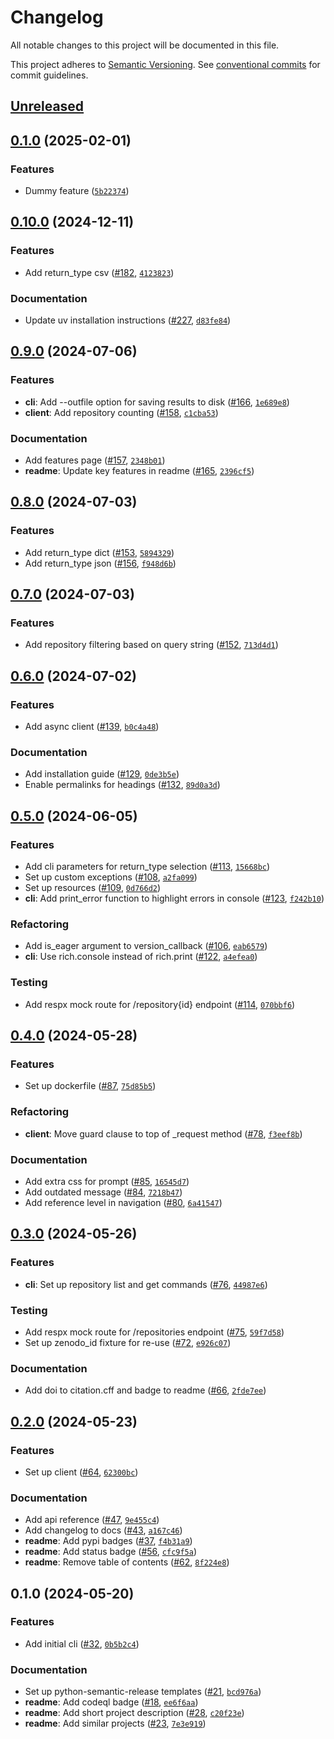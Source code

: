 # Changelog

All notable changes to this project will be documented in this file.

This project adheres to [Semantic Versioning](https://semver.org/spec/v2.0.0.html). See
[conventional commits](https://www.conventionalcommits.org/en/v1.0.0/) for commit guidelines.

## [Unreleased](https://github.com/afuetterer/python-re3data/compare/0.1.0...main)

<!-- releases -->

## [0.1.0]() (2025-02-01)

### Features

- Dummy feature
  ([`5b22374`](https://github.com/afuetterer/test-release/commit/5b22374267dff79e2985b5fa5601656f45ab6b9c))

## [0.10.0](https://github.com/afuetterer/python-re3data/compare/0.9.0...0.10.0) (2024-12-11)

### Features

- Add return_type csv ([#182](https://github.com/afuetterer/python-re3data/pull/182),
  [`4123823`](https://github.com/afuetterer/python-re3data/commit/4123823353be1fe9fc018328dd0c0542afc80ab3))

### Documentation

- Update uv installation instructions ([#227](https://github.com/afuetterer/python-re3data/pull/227),
  [`d83fe84`](https://github.com/afuetterer/python-re3data/commit/d83fe8488568ab2632ecde299da9447d680d2bee))

## [0.9.0](https://github.com/afuetterer/python-re3data/compare/0.8.0...0.9.0) (2024-07-06)

### Features

- **cli**: Add --outfile option for saving results to disk
  ([#166](https://github.com/afuetterer/python-re3data/pull/166),
  [`1e689e8`](https://github.com/afuetterer/python-re3data/commit/1e689e850b6f5c117887eb1938b1a336422e5418))
- **client**: Add repository counting ([#158](https://github.com/afuetterer/python-re3data/pull/158),
  [`c1cba53`](https://github.com/afuetterer/python-re3data/commit/c1cba53a408505c673de2aa8b4f6caddcb91cadd))

### Documentation

- Add features page ([#157](https://github.com/afuetterer/python-re3data/pull/157),
  [`2348b01`](https://github.com/afuetterer/python-re3data/commit/2348b013ad16cacd8a85b72d9f6d488df1ab7f7e))
- **readme**: Update key features in readme ([#165](https://github.com/afuetterer/python-re3data/pull/165),
  [`2396cf5`](https://github.com/afuetterer/python-re3data/commit/2396cf59b1f2d62e917e9b335d8596aa4d3b38d6))

## [0.8.0](https://github.com/afuetterer/python-re3data/compare/0.7.0...0.8.0) (2024-07-03)

### Features

- Add return_type dict ([#153](https://github.com/afuetterer/python-re3data/pull/153),
  [`5894329`](https://github.com/afuetterer/python-re3data/commit/5894329ed52fb014ca4d08a0941e71a66146d446))
- Add return_type json ([#156](https://github.com/afuetterer/python-re3data/pull/156),
  [`f948d6b`](https://github.com/afuetterer/python-re3data/commit/f948d6bef533314327394dbaa250a8518af6b248))

## [0.7.0](https://github.com/afuetterer/python-re3data/compare/0.6.0...0.7.0) (2024-07-03)

### Features

- Add repository filtering based on query string ([#152](https://github.com/afuetterer/python-re3data/pull/152),
  [`713d4d1`](https://github.com/afuetterer/python-re3data/commit/713d4d1cd581426a95fd8d6a84f5fa4f4fff1564))

## [0.6.0](https://github.com/afuetterer/python-re3data/compare/0.5.0...0.6.0) (2024-07-02)

### Features

- Add async client ([#139](https://github.com/afuetterer/python-re3data/pull/139),
  [`b0c4a48`](https://github.com/afuetterer/python-re3data/commit/b0c4a48b03bc42bec194f4b6c8aa4f1f54d75231))

### Documentation

- Add installation guide ([#129](https://github.com/afuetterer/python-re3data/pull/129),
  [`0de3b5e`](https://github.com/afuetterer/python-re3data/commit/0de3b5e2f93bf162f3c94b1b3eb18cf522962725))
- Enable permalinks for headings ([#132](https://github.com/afuetterer/python-re3data/pull/132),
  [`89d0a3d`](https://github.com/afuetterer/python-re3data/commit/89d0a3d2434db5eab1323843a25d6fcb1f903703))

## [0.5.0](https://github.com/afuetterer/python-re3data/compare/0.4.0...0.5.0) (2024-06-05)

### Features

- Add cli parameters for return_type selection ([#113](https://github.com/afuetterer/python-re3data/pull/113),
  [`15668bc`](https://github.com/afuetterer/python-re3data/commit/15668bc833cc147b4c30fc0a096526ef0be8cb46))
- Set up custom exceptions ([#108](https://github.com/afuetterer/python-re3data/pull/108),
  [`a2fa099`](https://github.com/afuetterer/python-re3data/commit/a2fa099f41114ed50f8a9a64a7530cbe23d65a79))
- Set up resources ([#109](https://github.com/afuetterer/python-re3data/pull/109),
  [`0d766d2`](https://github.com/afuetterer/python-re3data/commit/0d766d24f46d6ec9182ac89a743ed5fa88b6a274))
- **cli**: Add print_error function to highlight errors in console
  ([#123](https://github.com/afuetterer/python-re3data/pull/123),
  [`f242b10`](https://github.com/afuetterer/python-re3data/commit/f242b1050ab4d6c8b34874e10e170463a59cab10))

### Refactoring

- Add is_eager argument to version_callback ([#106](https://github.com/afuetterer/python-re3data/pull/106),
  [`eab6579`](https://github.com/afuetterer/python-re3data/commit/eab6579d3205e98b0bba4a70e3666008ade60795))
- **cli**: Use rich.console instead of rich.print ([#122](https://github.com/afuetterer/python-re3data/pull/122),
  [`a4efea0`](https://github.com/afuetterer/python-re3data/commit/a4efea0d222779642e440a6b486f17235856e721))

### Testing

- Add respx mock route for /repository{id} endpoint ([#114](https://github.com/afuetterer/python-re3data/pull/114),
  [`070bbf6`](https://github.com/afuetterer/python-re3data/commit/070bbf67f219a5deb04b3fbaf41ac0845553c76e))

## [0.4.0](https://github.com/afuetterer/python-re3data/compare/0.3.0...0.4.0) (2024-05-28)

### Features

- Set up dockerfile ([#87](https://github.com/afuetterer/python-re3data/pull/87),
  [`75d85b5`](https://github.com/afuetterer/python-re3data/commit/75d85b5ef08b6ffbda6baddd87da005d1f0481d7))

### Refactoring

- **client**: Move guard clause to top of _request method ([#78](https://github.com/afuetterer/python-re3data/pull/78),
  [`f3eef8b`](https://github.com/afuetterer/python-re3data/commit/f3eef8b7b4316c45a56481e68e1683855c116e35))

### Documentation

- Add extra css for prompt ([#85](https://github.com/afuetterer/python-re3data/pull/85),
  [`16545d7`](https://github.com/afuetterer/python-re3data/commit/16545d74fc7a308a2cb9144465a50b771fabb5a5))
- Add outdated message ([#84](https://github.com/afuetterer/python-re3data/pull/84),
  [`7218b47`](https://github.com/afuetterer/python-re3data/commit/7218b47a027d2cc6b043417a59dca7ee458b0fa2))
- Add reference level in navigation ([#80](https://github.com/afuetterer/python-re3data/pull/80),
  [`6a41547`](https://github.com/afuetterer/python-re3data/commit/6a415478032210e960d6f7ec7a8c8e840ffb84cf))

## [0.3.0](https://github.com/afuetterer/python-re3data/compare/0.2.0...0.3.0) (2024-05-26)

### Features

- **cli**: Set up repository list and get commands ([#76](https://github.com/afuetterer/python-re3data/pull/76),
  [`44987e6`](https://github.com/afuetterer/python-re3data/commit/44987e6ba20f51181dbea2c2d3794a3a96ddf6a5))

### Testing

- Add respx mock route for /repositories endpoint ([#75](https://github.com/afuetterer/python-re3data/pull/75),
  [`59f7d58`](https://github.com/afuetterer/python-re3data/commit/59f7d58e65d91575c571e6bbea51957900424fdc))
- Set up zenodo_id fixture for re-use ([#72](https://github.com/afuetterer/python-re3data/pull/72),
  [`e926c07`](https://github.com/afuetterer/python-re3data/commit/e926c07419f2720d7d3f9c97f01285e52a52863e))

### Documentation

- Add doi to citation.cff and badge to readme ([#66](https://github.com/afuetterer/python-re3data/pull/66),
  [`2fde7ee`](https://github.com/afuetterer/python-re3data/commit/2fde7ee3e2afa7c1dbbd44bf26c8e918d6e79396))

## [0.2.0](https://github.com/afuetterer/python-re3data/compare/0.1.0...0.2.0) (2024-05-23)

### Features

- Set up client ([#64](https://github.com/afuetterer/python-re3data/pull/64),
  [`62300bc`](https://github.com/afuetterer/python-re3data/commit/62300bcf2fa2dd7f1a4c8bbaf7b7ae6bab4e9e77))

### Documentation

- Add api reference ([#47](https://github.com/afuetterer/python-re3data/pull/47),
  [`9e455c4`](https://github.com/afuetterer/python-re3data/commit/9e455c490183109ca3fb7026e554ca53c7bcad12))
- Add changelog to docs ([#43](https://github.com/afuetterer/python-re3data/pull/43),
  [`a167c46`](https://github.com/afuetterer/python-re3data/commit/a167c46b2b80cbefa2b7a6aee2bc0ccdbb0f6459))
- **readme**: Add pypi badges ([#37](https://github.com/afuetterer/python-re3data/pull/37),
  [`f4b31a9`](https://github.com/afuetterer/python-re3data/commit/f4b31a92c2c2cc9db6c7ee484abf3e8ba6a02860))
- **readme**: Add status badge ([#56](https://github.com/afuetterer/python-re3data/pull/56),
  [`cfc9f5a`](https://github.com/afuetterer/python-re3data/commit/cfc9f5a5d2b993690c5d4507603ca5bb7dac0f5e))
- **readme**: Remove table of contents ([#62](https://github.com/afuetterer/python-re3data/pull/62),
  [`8f224e8`](https://github.com/afuetterer/python-re3data/commit/8f224e8ec1819a2cbf74738af7b4e84d34d663bf))

## 0.1.0 (2024-05-20)

### Features

- Add initial cli ([#32](https://github.com/afuetterer/python-re3data/pull/32),
  [`0b5b2c4`](https://github.com/afuetterer/python-re3data/commit/0b5b2c4a855656196d0c502de93752c780be6c40))

### Documentation

- Set up python-semantic-release templates ([#21](https://github.com/afuetterer/python-re3data/pull/21),
  [`bcd976a`](https://github.com/afuetterer/python-re3data/commit/bcd976aa4dcc25188dcf16f82d2a5cee475c5983))
- **readme**: Add codeql badge ([#18](https://github.com/afuetterer/python-re3data/pull/18),
  [`ee6f6aa`](https://github.com/afuetterer/python-re3data/commit/ee6f6aa7dfb1f2b8b6e4d8e10bbe67b10af00c04))
- **readme**: Add short project description ([#28](https://github.com/afuetterer/python-re3data/pull/28),
  [`c20f23e`](https://github.com/afuetterer/python-re3data/commit/c20f23e7b682c10c0749043e851b81cf0ec80f61))
- **readme**: Add similar projects ([#23](https://github.com/afuetterer/python-re3data/pull/23),
  [`7e3e919`](https://github.com/afuetterer/python-re3data/commit/7e3e919d512d9f8556a3c45e7a6f164b9e19be9a))
